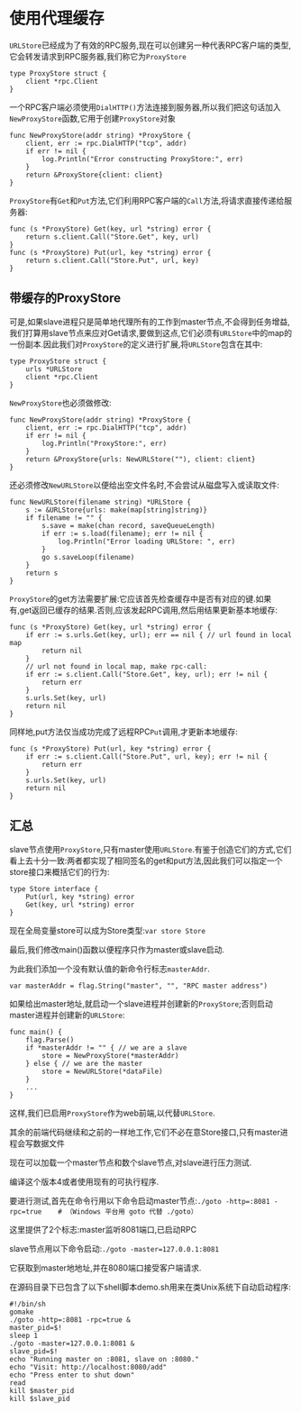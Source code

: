 # 使用代理缓存
`URLStore`已经成为了有效的RPC服务,现在可以创建另一种代表RPC客户端的类型,它会转发请求到RPC服务器,我们称它为`ProxyStore`
```
type ProxyStore struct {
    client *rpc.Client
}
```

一个RPC客户端必须使用`DialHTTP()`方法连接到服务器,所以我们把这句话加入`NewProxyStore`函数,它用于创建`ProxyStore`对象
```
func NewProxyStore(addr string) *ProxyStore {
    client, err := rpc.DialHTTP("tcp", addr)
    if err != nil {
        log.Println("Error constructing ProxyStore:", err)
    }
    return &ProxyStore{client: client}
}
```

`ProxyStore`有`Get`和`Put`方法,它们利用RPC客户端的`Call`方法,将请求直接传递给服务器:
```
func (s *ProxyStore) Get(key, url *string) error {
    return s.client.Call("Store.Get", key, url)
}
func (s *ProxyStore) Put(url, key *string) error {
    return s.client.Call("Store.Put", url, key)
}
```

## 带缓存的ProxyStore
可是,如果slave进程只是简单地代理所有的工作到master节点,不会得到任务增益,我们打算用slave节点来应对Get请求,要做到这点,它们必须有`URLStore`中的map的一份副本.因此我们对`ProxyStore`的定义进行扩展,将`URLStore`包含在其中:
```
type ProxyStore struct {
    urls *URLStore
    client *rpc.Client
}
```

`NewProxyStore`也必须做修改:
```
func NewProxyStore(addr string) *ProxyStore {
    client, err := rpc.DialHTTP("tcp", addr)
    if err != nil {
        log.Println("ProxyStore:", err)
    }
    return &ProxyStore{urls: NewURLStore(""), client: client}
}
```

还必须修改`NewURLStore`以便给出空文件名时,不会尝试从磁盘写入或读取文件:
```
func NewURLStore(filename string) *URLStore {
    s := &URLStore{urls: make(map[string]string)}
    if filename != "" {
        s.save = make(chan record, saveQueueLength)
        if err := s.load(filename); err != nil {
            log.Println("Error loading URLStore: ", err)
        }
        go s.saveLoop(filename)
    }
    return s
}
```

`ProxyStore`的get方法需要扩展:它应该首先检查缓存中是否有对应的键.如果有,get返回已缓存的结果.否则,应该发起RPC调用,然后用结果更新基本地缓存:
```
func (s *ProxyStore) Get(key, url *string) error {
    if err := s.urls.Get(key, url); err == nil { // url found in local map
        return nil
    }
    // url not found in local map, make rpc-call:
    if err := s.client.Call("Store.Get", key, url); err != nil {
        return err
    }
    s.urls.Set(key, url)
    return nil
}
```

同样地,put方法仅当成功完成了远程RPC`Put`调用,才更新本地缓存:
```
func (s *ProxyStore) Put(url, key *string) error {
    if err := s.client.Call("Store.Put", url, key); err != nil {
        return err
    }
    s.urls.Set(key, url)
    return nil
}
```

## 汇总
slave节点使用`ProxyStore`,只有master使用`URLStore`.有鉴于创造它们的方式,它们看上去十分一致:两者都实现了相同签名的get和put方法,因此我们可以指定一个store接口来概括它们的行为:
```
type Store interface {
    Put(url, key *string) error
    Get(key, url *string) error
}
```

现在全局变量store可以成为Store类型:`var store Store`

最后,我们修改main()函数以便程序只作为master或slave启动.

为此我们添加一个没有默认值的新命令行标志`masterAddr`.

`var masterAddr = flag.String("master", "", "RPC master address")`

如果给出master地址,就启动一个slave进程并创建新的`ProxyStore`;否则启动master进程并创建新的`URLStore`:
```
func main() {
    flag.Parse()
    if *masterAddr != "" { // we are a slave
        store = NewProxyStore(*masterAddr)
    } else { // we are the master
        store = NewURLStore(*dataFile)
    }
    ...
}
```

这样,我们已启用`ProxyStore`作为web前端,以代替`URLStore`.

其余的前端代码继续和之前的一样地工作,它们不必在意Store接口,只有master进程会写数据文件

现在可以加载一个master节点和数个slave节点,对slave进行压力测试.

编译这个版本4或者使用现有的可执行程序.

要进行测试,首先在命令行用以下命令启动master节点:`./goto -http=:8081 -rpc=true    # （Windows 平台用 goto 代替 ./goto）`

这里提供了2个标志:master监听8081端口,已启动RPC

slave节点用以下命令启动:`./goto -master=127.0.0.1:8081`

它获取到master地地址,并在8080端口接受客户端请求.

在源码目录下已包含了以下shell脚本demo.sh用来在类Unix系统下自动启动程序:
```
#!/bin/sh
gomake
./goto -http=:8081 -rpc=true &
master_pid=$!
sleep 1
./goto -master=127.0.0.1:8081 &
slave_pid=$!
echo "Running master on :8081, slave on :8080."
echo "Visit: http://localhost:8080/add"
echo "Press enter to shut down"
read
kill $master_pid
kill $slave_pid
```